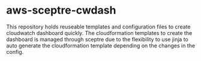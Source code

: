 # aws-sceptre-cwdash
This repository holds reuseable templates and configuration files to create cloudwatch dashboard quickly. The cloudformation templates to create the dashboard is managed through sceptre due to the flexibility to use jinja to auto generate the cloudformation template depending on the changes in the config.

